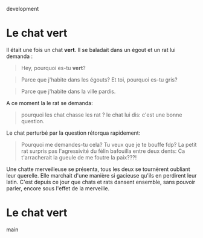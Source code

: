 development

# Le chat vert

Il était une fois un chat **vert**.
Il se baladait dans un égout et un rat lui demanda :
>Hey, pourquoi es-tu **vert**?

>Parce que j'habite dans les égouts? Et toi, pourquoi es-tu gris?

>Parce que j'habite dans la ville pardis.

A ce moment la le rat se demanda:
> pourquoi les chat chasse les rat ?
le chat lui dis:
> c'est une bonne question.

Le chat perturbé par la question rétorqua rapidement:
> Pourquoi me demandes-tu cela? Tu veux que je te bouffe fdp?
La petit rat surpris pas l'agressivité du félin bafouilla entre deux dents:
> Ca t'arracherait la gueule de me foutre la paix???!

Une chatte merveilleuse se présenta, tous les deux se tournèrent oubliant leur querelle.
Elle marchait d'une manière si gacieuse qu'ils en perdirent leur latin.
C'est depuis ce jour que chats et rats dansent ensemble, sans pouvoir parler, encore sous l'effet de la merveille.

# Le chat vert
main
